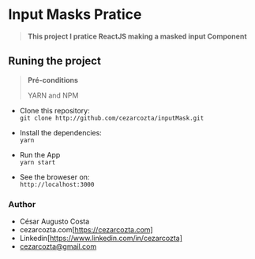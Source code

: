 # Input Masks Pratice  

> **This project I pratice ReactJS making a masked input Component**  

## Runing the project

> **Pré-conditions**  
>
> YARN and NPM

- Clone this repository:  
`git clone http://github.com/cezarcozta/inputMask.git`  

- Install the dependencies:  
`yarn`  

- Run the App  
`yarn start`  

- See the broweser on:  
`http://localhost:3000`  

### Author  

- César Augusto Costa  
- cezarcozta.com[https://cezarcozta.com]  
- Linkedin[https://www.linkedin.com/in/cezarcozta]  
- cezarcozta@gmail.com  
